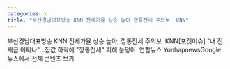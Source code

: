 ```yaml
---
categories: c
title: "부산경남대표방송 KNN 전세가율 상승 높아 깡통전세 주의보  KNN"
---
```

부산경남대표방송 KNN 전세가율 상승 높아, 깡통전세 주의보&nbsp;&nbsp;KNN[포켓이슈] "내 전세금 어쩌나"…집값 하락에 "깡통전세" 피해 눈덩이&nbsp;&nbsp;연합뉴스 YonhapnewsGoogle 뉴스에서 전체 콘텐츠 보기